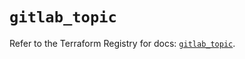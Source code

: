 # `gitlab_topic`

Refer to the Terraform Registry for docs: [`gitlab_topic`](https://registry.terraform.io/providers/gitlabhq/gitlab/17.6.0/docs/resources/topic).
